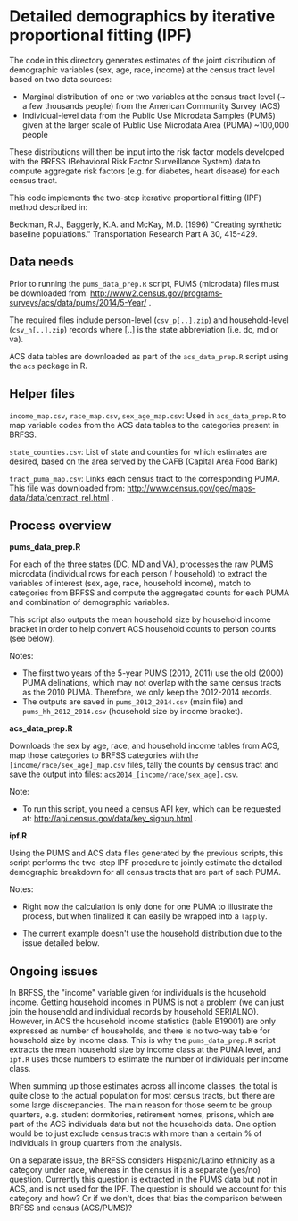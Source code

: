 # Detailed demographics by iterative proportional fitting (IPF)

The code in this directory generates estimates of the joint distribution of 
demographic variables (sex, age, race, income) at the census tract level based
on two data sources:

- Marginal distribution of one or two variables at the census tract level
  (~ a few thousands people) from the American Community Survey (ACS) 
- Individual-level data from the Public Use Microdata Samples (PUMS) given at the
  larger scale of Public Use Microdata Area (PUMA) ~100,000 people

These distributions will then be input into the risk factor models developed with 
the BRFSS (Behavioral Risk Factor Surveillance System) data to compute aggregate
risk factors (e.g. for diabetes, heart disease) for each census tract.

This code implements the two-step iterative proportional fitting (IPF) method described in:

Beckman, R.J., Baggerly, K.A. and McKay, M.D. (1996) "Creating synthetic
baseline populations." Transportation Research Part A 30, 415-429.


## Data needs

Prior to running the `pums_data_prep.R` script, PUMS (microdata) files must be
downloaded from: http://www2.census.gov/programs-surveys/acs/data/pums/2014/5-Year/ .

The required files include person-level (`csv_p[..].zip`) and household-level
(`csv_h[..].zip`) records where [..] is the state abbreviation (i.e. dc, md or va).

ACS data tables are downloaded as part of the `acs_data_prep.R` script using the
`acs` package in R.


## Helper files

`income_map.csv`, `race_map.csv`, `sex_age_map.csv`: Used in `acs_data_prep.R` to map variable codes from the ACS data tables to the categories present in BRFSS.

`state_counties.csv`: List of state and counties for which estimates are desired,
based on the area served by the CAFB (Capital Area Food Bank)

`tract_puma_map.csv`: Links each census tract to the corresponding PUMA. This
file was downloaded from: http://www.census.gov/geo/maps-data/data/centract_rel.html .


## Process overview

**pums\_data\_prep.R**

For each of the three states (DC, MD and VA), processes the raw
PUMS microdata (individual rows for each person / household) to extract the variables
of interest (sex, age, race, household income), match to categories from BRFSS
and compute the aggregated counts for each PUMA and combination of demographic variables.

This script also outputs the mean household size by household income bracket in order
to help convert ACS household counts to person counts (see below).

Notes:

- The first two years of the 5-year PUMS (2010, 2011) use the old (2000) PUMA
delinations, which may not overlap with the same census tracts as the 2010 PUMA. 
Therefore, we only keep the 2012-2014 records. 
- The outputs are saved in `pums_2012_2014.csv` (main file) and 
`pums_hh_2012_2014.csv` (household size by income bracket).

**acs\_data\_prep.R**

Downloads the sex by age, race, and household income tables from ACS, map those
categories to BRFSS categories with the `[income/race/sex_age]_map.csv` files,
tally the counts by census tract and save the output into files:
`acs2014_[income/race/sex_age].csv`.

Note:

- To run this script, you need a census API key, which can be requested at: 
http://api.census.gov/data/key_signup.html .


**ipf.R**

Using the PUMS and ACS data files generated by the previous scripts, this script
performs the two-step IPF procedure to jointly estimate the detailed demographic 
breakdown for all census tracts that are part of each PUMA.

Notes:

- Right now the calculation is only done for one PUMA to illustrate the process,
but when finalized it can easily be wrapped into a `lapply`.

- The current example doesn't use the household distribution due to the issue
detailed below.


## Ongoing issues

In BRFSS, the "income" variable given for individuals is the household income.
Getting household incomes in PUMS is not a problem (we can just join the household
and individual records by household SERIALNO). However, in ACS the household income
statistics (table B19001) are only expressed as number of households, and there is no
two-way table for household size by income class. This is why the `pums_data_prep.R`
script extracts the mean household size by income class at the PUMA level, and
`ipf.R` uses those numbers to estimate the number of individuals per income class.

When summing up those estimates across all income classes, the total is quite
close to the actual population for most census tracts, but there are some large
discrepancies. The main reason for those seem to be group quarters, e.g. student
dormitories, retirement homes, prisons, which are part of the ACS individuals data
but not the households data. One option would be to just exclude census tracts with
more than a certain % of individuals in group quarters from the analysis.

On a separate issue, the BRFSS considers Hispanic/Latino ethnicity as a category
under race, whereas in the census it is a separate (yes/no) question. Currently
this question is extracted in the PUMS data but not in ACS, and is not used for the
IPF. The question is should we account for this category and how? Or if we don't,
does that bias the comparison between BRFSS and census (ACS/PUMS)?
